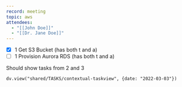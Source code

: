 ```yaml
---
record: meeting
topic: aws
attendees:
  - "[[John Doe]]"
  - "[[Dr. Jane Doe]]"
---
```

* [x] 1 Get S3 Bucket (has both t and a)
* [ ] 1 Provision Aurora RDS (has both t and a)

Should show tasks from 2 and 3
```dataviewjs
dv.view("shared/TASKS/contextual-taskview", {date: "2022-03-03"})
```


